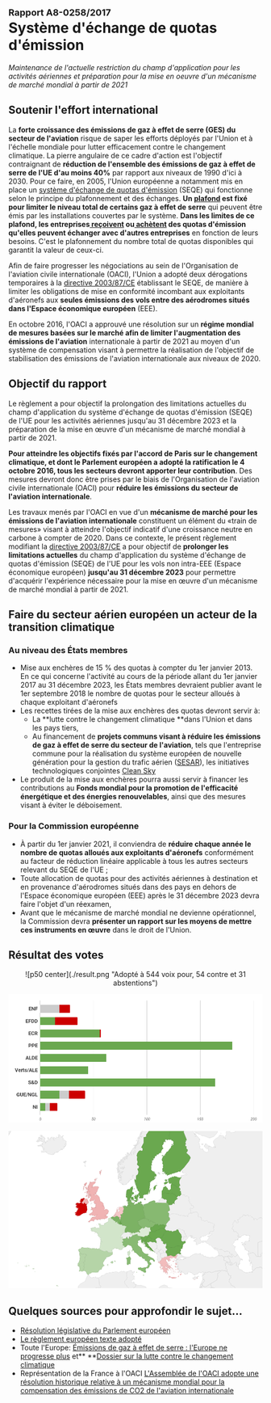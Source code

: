 # <font size=4>**Rapport A8-0258/2017**</font><br>Système d'échange de quotas d'émission<br>

*Maintenance de l'actuelle restriction du champ d'application pour les activités aériennes et préparation pour la mise en oeuvre d'un mécanisme de marché mondial à partir de 2021*


## Soutenir l'effort international

La **forte croissance des émissions de gaz à effet de serre (GES) du secteur de l'aviation** risque de saper les efforts déployés par l'Union et à l'échelle mondiale pour lutter efficacement contre le changement climatique. La pierre angulaire de ce cadre d'action est l'objectif contraignant de **réduction de l'ensemble des émissions de gaz à effet de serre de l'UE d'au moins 40%** par rapport aux niveaux de 1990 d'ici à 2030. Pour ce faire, en 2005, l'Union européenne a notamment mis en place un [système d'échange de quotas d'émission](https://ec.europa.eu/clima/policies/ets_fr#tab-0-0) (SEQE) qui fonctionne selon le principe du plafonnement et des échanges. **Un [plafond](https://ec.europa.eu/clima/policies/ets/cap_en) est fixé pour limiter le niveau total de certains gaz à effet de serre** qui peuvent être émis par les installations couvertes par le système. **Dans les limites de ce plafond, les entreprises[ reçoivent](https://ec.europa.eu/clima/policies/ets/allowances_en) ou[ achètent](https://ec.europa.eu/clima/policies/ets/auctioning_en) des quotas d'émission** **qu'elles peuvent échanger avec d'autres entreprises** en fonction de leurs besoins. C'est le plafonnement du nombre total de quotas disponibles qui garantit la valeur de ceux-ci.

Afin de faire progresser les négociations au sein de l'Organisation de l'aviation civile internationale (OACI), l'Union a adopté deux dérogations temporaires à la [directive 2003/87/CE](http://eur-lex.europa.eu/legal-content/FR/TXT/PDF/?uri=CELEX:02003L0087-20151029&qid=1488376254029&from=FR) établissant le SEQE, de manière à limiter les obligations de mise en conformité incombant aux exploitants d'aéronefs aux **seules émissions des vols entre des aérodromes situés dans l'Espace économique européen** (EEE).

En octobre 2016, l'OACI a approuvé une résolution sur un **régime mondial de mesures basées sur le marché afin de limiter l'augmentation des émissions de l'aviation** internationale à partir de 2021 au moyen d'un système de compensation visant à permettre la réalisation de l'objectif de stabilisation des émissions de l'aviation internationale aux niveaux de 2020.


## Objectif du rapport 

Le règlement a pour objectif la prolongation des limitations actuelles du champ d'application du système d'échange de quotas d'émission (SEQE) de l'UE pour les activités aériennes jusqu'au 31 décembre 2023 et la préparation de la mise en œuvre d'un mécanisme de marché mondial à partir de 2021.

**Pour atteindre les objectifs fixés par l'accord de Paris sur le changement climatique, et dont le Parlement européen a adopté la ratification le 4 octobre 2016, tous les secteurs devront apporter leur contribution**. Des mesures devront donc être prises par le biais de l'Organisation de l'aviation civile internationale (OACI) pour **réduire les émissions du secteur de l'aviation internationale**.

Les travaux menés par l'OACI en vue d'un **mécanisme de marché pour les émissions de l'aviation internationale** constituent un élément du «train de mesures» visant à atteindre l'objectif indicatif d'une croissance neutre en carbone à compter de 2020. Dans ce contexte, le présent règlement modifiant la [directive 2003/87/CE](http://eur-lex.europa.eu/legal-content/FR/TXT/?qid=1518201046729&uri=CELEX:02003L0087-20171229) a pour objectif de **prolonger les limitations actuelles** du champ d'application du système d'échange de quotas d'émission (SEQE) de l'UE pour les vols non intra-EEE (Espace économique européen) **jusqu'au 31 décembre 2023** pour permettre d'acquérir l'expérience nécessaire pour la mise en œuvre d'un mécanisme de marché mondial à partir de 2021.


## Faire du secteur aérien européen un acteur de la transition climatique

### Au niveau des États membres

*   Mise aux enchères de 15 % des quotas à compter du 1er janvier 2013. En ce qui concerne l'activité au cours de la période allant du 1er  janvier 2017 au 31 décembre 2023, les États membres devraient publier avant le 1er septembre 2018 le nombre de quotas pour le secteur alloués à chaque exploitant d'aéronefs
*   Les recettes tirées de la mise aux enchères des quotas devront servir à:
    *   La **lutte contre le changement climatique **dans l'Union et dans les pays tiers, 
    *   Au financement de **projets communs visant à réduire les émissions de gaz à effet de serre du secteur de l'aviation**, tels que l'entreprise commune pour la réalisation du système européen de nouvelle génération pour la gestion du trafic aérien ([SESAR](http://www.europarl.europa.eu/oeil/popups/ficheprocedure.do?lang=fr&reference=2005/0235(CNS))), les initiatives technologiques conjointes [Clean Sky](http://www.europarl.europa.eu/oeil/popups/ficheprocedure.do?lang=fr&reference=2013/0244(NLE)) 
*   Le produit de la mise aux enchères pourra aussi servir à financer les contributions au **Fonds mondial pour la promotion de l'efficacité énergétique et des énergies renouvelables**, ainsi que des mesures visant à éviter le déboisement.


### Pour la Commission européenne

*   À partir du 1er janvier 2021, il conviendra de **réduire chaque année le nombre de quotas alloués aux exploitants d'aéronefs** conformément au facteur de réduction linéaire applicable à tous les autres secteurs relevant du SEQE de l'UE ;
*   Toute allocation de quotas pour des activités aériennes à destination et en provenance d'aérodromes situés dans des pays en dehors de l'Espace économique européen (EEE) après le 31 décembre 2023 devra faire l'objet d'un réexamen,
*   Avant que le mécanisme de marché mondial ne devienne opérationnel, la Commission devra **présenter un rapport sur les moyens de mettre ces instruments en œuvre** dans le droit de l'Union.


## Résultat des votes

<center>![p50 center](./result.png "Adopté à 544 voix pour, 54 contre et 31 abstentions")</center>

![](./groups.png "Répartition par groupe")

![](./map.png "Répartition par pays")


## Quelques sources pour approfondir le sujet…

*   [Résolution législative du Parlement européen](http://www.europarl.europa.eu/sides/getDoc.do?pubRef=-//EP//NONSGML+TA+P8-TA-2017-0477+0+DOC+PDF+V0//FR) 
*   [Le règlement européen texte adopté ](http://eur-lex.europa.eu/legal-content/FR/TXT/?uri=CELEX:32017R2392)
*   Toute l'Europe: [Émissions de gaz à effet de serre : l'Europe ne progresse plus](https://www.touteleurope.eu/actualite/climat-quel-bilan-pour-l-action-europeenne-2-ans-apres-la-cop21.html) et** **[Dossier sur la lutte contre le changement climatique ](https://www.touteleurope.eu/actualite/la-lutte-contre-le-changement-climatique.html)
*   Représentation de la France à l'OACI [L'Assemblée de l'OACI adopte une résolution historique relative à un mécanisme mondial pour la compensation des émissions de CO2 de l'aviation internationale](https://oaci.delegfrance.org/L-Assemblee-de-l-OACI-adopte-une-resolution-historique-relative-a-un-mecanisme)


